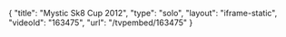 {
    "title": "Mystic Sk8 Cup 2012",
    "type": "solo",
    "layout": "iframe-static",
    "videoId": "163475",
    "url": "\/tvpembed\/163475"
}